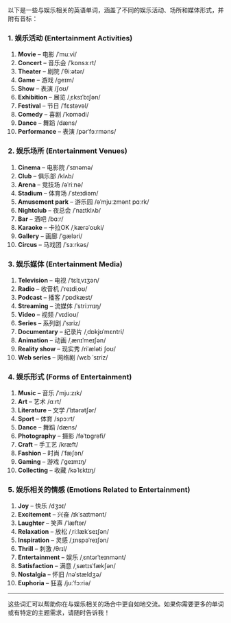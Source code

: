 以下是一些与娱乐相关的英语单词，涵盖了不同的娱乐活动、场所和媒体形式，并附有音标：

### 1. **娱乐活动 (Entertainment Activities)**
1. **Movie** – 电影 /ˈmuːvi/
2. **Concert** – 音乐会 /ˈkɒnsɜːrt/
3. **Theater** – 剧院 /ˈθiːətər/
4. **Game** – 游戏 /ɡeɪm/
5. **Show** – 表演 /ʃoʊ/
6. **Exhibition** – 展览 /ˌɛksɪˈbɪʃən/
7. **Festival** – 节日 /ˈfɛstəvəl/
8. **Comedy** – 喜剧 /ˈkɒmədi/
9. **Dance** – 舞蹈 /dæns/
10. **Performance** – 表演 /pərˈfɔːrməns/

### 2. **娱乐场所 (Entertainment Venues)**
1. **Cinema** – 电影院 /ˈsɪnəmə/
2. **Club** – 俱乐部 /klʌb/
3. **Arena** – 竞技场 /əˈriːnə/
4. **Stadium** – 体育场 /ˈsteɪdiəm/
5. **Amusement park** – 游乐园 /əˈmjuːzmənt pɑːrk/
6. **Nightclub** – 夜总会 /ˈnaɪtklʌb/
7. **Bar** – 酒吧 /bɑːr/
8. **Karaoke** – 卡拉OK /ˌkærəˈoʊki/
9. **Gallery** – 画廊 /ˈɡæləri/
10. **Circus** – 马戏团 /ˈsɜːrkəs/

### 3. **娱乐媒体 (Entertainment Media)**
1. **Television** – 电视 /ˈtɛlɪˌvɪʒən/
2. **Radio** – 收音机 /ˈreɪdiˌoʊ/
3. **Podcast** – 播客 /ˈpɒdkæst/
4. **Streaming** – 流媒体 /ˈstriːmɪŋ/
5. **Video** – 视频 /ˈvɪdioʊ/
6. **Series** – 系列剧 /ˈsɪriz/
7. **Documentary** – 纪录片 /ˌdɒkjʊˈmɛntri/
8. **Animation** – 动画 /ˌænɪˈmeɪʃən/
9. **Reality show** – 现实秀 /riˈæləti ʃoʊ/
10. **Web series** – 网络剧 /wɛb ˈsɪriz/

### 4. **娱乐形式 (Forms of Entertainment)**
1. **Music** – 音乐 /ˈmjuːzɪk/
2. **Art** – 艺术 /ɑːrt/
3. **Literature** – 文学 /ˈlɪtərətʃər/
4. **Sport** – 体育 /spɔːrt/
5. **Dance** – 舞蹈 /dæns/
6. **Photography** – 摄影 /fəˈtɒɡrəfi/
7. **Craft** – 手工艺 /kræft/
8. **Fashion** – 时尚 /ˈfæʃən/
9. **Gaming** – 游戏 /ˈɡeɪmɪŋ/
10. **Collecting** – 收藏 /kəˈlɛktɪŋ/

### 5. **娱乐相关的情感 (Emotions Related to Entertainment)**
1. **Joy** – 快乐 /dʒɔɪ/
2. **Excitement** – 兴奋 /ɪkˈsaɪtmənt/
3. **Laughter** – 笑声 /ˈlæftər/
4. **Relaxation** – 放松 /ˌriːlækˈseɪʃən/
5. **Inspiration** – 灵感 /ˌɪnspəˈreɪʃən/
6. **Thrill** – 刺激 /θrɪl/
7. **Entertainment** – 娱乐 /ˌɛntərˈteɪnmənt/
8. **Satisfaction** – 满意 /ˌsætɪsˈfækʃən/
9. **Nostalgia** – 怀旧 /nəˈstældʒə/
10. **Euphoria** – 狂喜 /juːˈfɔːriə/

---

这些词汇可以帮助你在与娱乐相关的场合中更自如地交流。如果你需要更多的单词或有特定的主题需求，请随时告诉我！